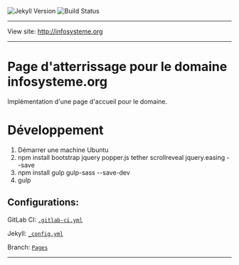 ![Jekyll Version](https://img.shields.io/gem/v/jekyll.svg)
![Build Status](https://gitlab.com/majolime/mjlm-website/badges/pages/build.svg)

----

View site: http://infosysteme.org

----

# Page d'atterrissage pour le domaine infosysteme.org

Implémentation d'une page d'accueil pour le domaine.

# Développement
1. Démarrer une machine Ubuntu
2. npm install bootstrap jquery popper.js tether scrollreveal jquery.easing --save
3. npm install gulp gulp-sass --save-dev
4. gulp


## Configurations:

GitLab CI: [`.gitlab-ci.yml`]

Jekyll: [`_config.yml`]

Branch: [`Pages`]

----

[`.gitlab-ci.yml`]: https://gitlab.com/mgbergeron/infosysteme-website/blob/pages/.gitlab-ci.yml
[`_config.yml`]: https://gitlab.com/mgbergeron/infosysteme-website/blob/pages/_config.yml
[`Pages`]: https://gitlab.com/mgbergeron/infosysteme-website/tree/pages